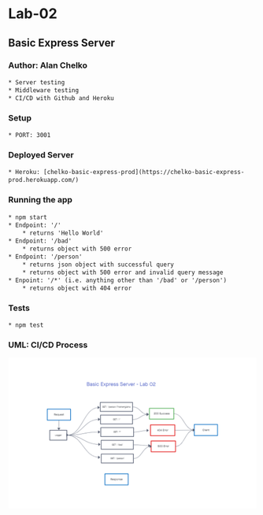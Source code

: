 # Lab-02

## Basic Express Server

### Author: Alan Chelko

    * Server testing
    * Middleware testing
    * CI/CD with Github and Heroku

### Setup

    * PORT: 3001

### Deployed Server

    * Heroku: [chelko-basic-express-prod](https://chelko-basic-express-prod.herokuapp.com/)

### Running the app

    * npm start
    * Endpoint: '/'
        * returns 'Hello World'
    * Endpoint: '/bad'
        * returns object with 500 error
    * Endpoint: '/person'
        * returns json object with successful query
        * returns object with 500 error and invalid query message
    * Enpoint: '/*' (i.e. anything other than '/bad' or '/person')
        * returns object with 404 error

### Tests

    * npm test

### UML: CI/CD Process

![CI-CD Process](images/basic-express-server.png)
